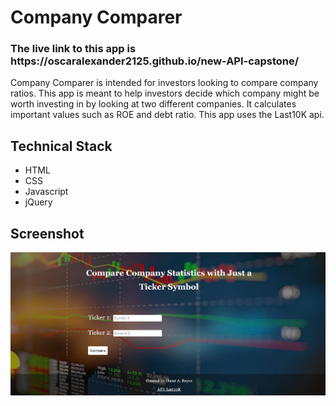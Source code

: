 <h1>Company Comparer</h1>
<h3>The live link to this app is https://oscaralexander2125.github.io/new-API-capstone/</h3>

<p>
Company Comparer is intended for investors looking to compare company ratios. This app is meant to help investors decide which company might be worth investing in by looking at two different companies. It calculates important values such as ROE and debt ratio. This app uses the Last10K api.
</p>

<h2>Technical Stack</h2>
<ul>
<li>HTML</li>
<li>CSS</li>
<li>Javascript</li>
<li>jQuery</li>
</ul>

<h2>Screenshot</h2>

![](screenshot/landing.png)
